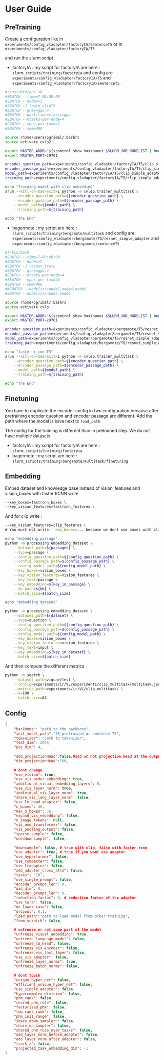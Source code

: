 # User Guide

## PreTraining

Create a configuration like in `experiments/config_vladapter/factoryIA/sentenceT5` or in `experiments/config_vladapter/factoryIA/T5`

and run the slurm script.

- factoryIA : my script for factoryIA are here : `slurm_scripts/training/factoryia` and config are `experiments/config_vladapter/factoryIA/T5` and `experiments/config_vladapter/factoryIA/sentenceT5`.

```bash
#!/usr/bin/env sh
#SBATCH --time=7-00:00:00
#SBATCH --nodes=3
#SBATCH -J train_clipT5
#SBATCH --gres=gpu:4
#SBATCH --partition=classicgpu
#SBATCH --ntasks-per-node=4
#SBATCH --cpus-per-task=7
#SBATCH --mem=40G

source /home/users/pgrimal/.bashrc
source activate cvlp2

export MASTER_ADDR="$(scontrol show hostnames $SLURM_JOB_NODELIST | head -n1)"
export MASTER_PORT=29701

encoder_question_path=experiments/config_vladapter/factoryIA/T5/clip_simple_adapter/encoder_simple_adapter.json
encoder_passage_path=experiments/config_vladapter/factoryIA/T5/clip_simple_adapter/encoder_simple_adapter.json
model_path=experiments/config_vladapter/factoryIA/T5/clip_simple_adapter/config_model.json
training_path=experiments/config_vladapter/factoryIA/T5/clip_simple_adapter/training_multitask.json

echo "Training model with clip embedding"
srun --kill-on-bad-exit=1 python -m cvlep.trainer_multitask \
    --encoder_question_path=${encoder_question_path} \
    --encoder_passage_path=${encoder_passage_path} \
    --model_path=${model_path} \
    --training_path=${training_path}

echo "The End"
```

- bagermote : my script are here : `slurm_scripts/training/bergamote/multitask` and config are `experiments/config_vladapter/bergamote/T5/resnet_simple_adapter` and `experiments/config_vladapter/bergamote/sentenceT5`

```bash
#!/bin/bash
#SBATCH --time=7-00:00:00
#SBATCH --nodes=2
#SBATCH -J resnet_train
#SBATCH --gres=gpu:4
#SBATCH --ntasks-per-node=4
#SBATCH --cpus-per-task=4
#SBATCH --mem=40G
##SBATCH --nodelist=node7,node4,node6
#SBATCH --nodelist=node4,node6

source /home/pgrimal/.bashrc
source activate cvlp

export MASTER_ADDR="$(scontrol show hostnames $SLURM_JOB_NODELIST | head -n1)"
export MASTER_PORT=29701

encoder_question_path=experiments/config_vladapter/bergamote/T5/resnet_simple_adapter/encoder_simple_adapter.json
encoder_passage_path=experiments/config_vladapter/bergamote/T5/resnet_simple_adapter/encoder_simple_adapter.json
model_path=experiments/config_vladapter/bergamote/T5/resnet_simple_adapter/config_model.json
training_path=experiments/config_vladapter/bergamote/T5/resnet_simple_adapter/training_multitask.json

echo "faster r cnn T5"
srun --kill-on-bad-exit=1 python -m cvlep.trainer_multitask \
    --encoder_question_path=${encoder_question_path} \
    --encoder_passage_path=${encoder_passage_path} \
    --model_path=${model_path} \
    --training_path=${training_path}

echo "The End"
```

## Finetuning

You have to duplicate the encoder config in two configuration because after pretraining encoder question and encoder passage are different. Add the path where the model is save next to `load_path`.

The config for the training is different than in pretrained step. We do not have multiple datasets.

- factoryIA : my script for factoryIA are here : `slurm_scripts/training/factoryia`
- bagermote : my script are here : `slurm_scripts/training/bergamote/multitask/finetuning`

## Embedding

Embed dataset and knowledge base
instead of vision_features and vision_boxes with faster RCNN write

```bash
--key_boxes=fastrcnn_boxes \
--key_vision_features=fastrcnn_features \
```

And for clip write :

```bash
--key_vision_features=clip_features \
# You must not write --key_boxes=... because we dont use boxes with clip

```

```bash
echo "embedding passage"
python -m processing.embedding_dataset \
    --dataset_path=${passages} \
    --type=passage \
    --config_question_path=${config_question_path} \
    --config_passage_path=${config_passage_path} \
    --config_model_path=${config_model_path} \
    --key_boxes=vision_boxes \
    --key_vision_features=vision_features \
    --key_text=passage \
    --key_embedding=${key_in_passage} \
    --kb_path=${kb} \
    --batch_size=${batch_size}

echo "embedding dataset"

python -m processing.embedding_dataset \
    --dataset_path=${dataset} \
    --type=question \
    --config_question_path=${config_question_path} \
    --config_passage_path=${config_passage_path} \
    --config_model_path=${config_model_path} \
    --key_boxes=vision_boxes \
    --key_vision_features=vision_features \
    --key_text=input \
    --key_embedding=${key_in_dataset} \
    --batch_size=${batch_size}
```

And then compute the different metrics :

```bash
python -m search \
    --dataset_path=viquae/test \
    --config=experiments/ir/VL/experiments/clip_multitask/multitask.json \
    --metrics_path=experiments/ir/VL/clip_multitask/ \
    --k=100 \
    --batch_size=64
```

## Config

```json
{
    "backbone": "path to the backbone",
    "init_model_path":"t5_pretrained or sentence T5",
    "tokenizer": "path to tokenizer",
    "feat_dim": 2048,
    "pos_dim": 4,
    
    "add_projectionHead":false,#add or not projection head at the output of the encoder
    "dim_projectionHead":768,
    
    # dont change
    "use_vision": true,
    "use_vis_order_embedding": true,
    "additional_visual_embedding_layers": 0,
    "use_vis_layer_norm": true,
    "individual_vis_layer_norm": true,
    "share_vis_lang_layer_norm": false,
    "use_lm_head_adapter": false,
    "n_boxes": 36,
    "max_n_boxes": 36,
    "expand_vis_embedding": false,
    "n_image_tokens": null,
    "vis_use_transformer": false,
    "vis_pooling_output": false,
    "sparse_sample": false,
    "oneddownsample": false,
    
    "downsample": false, # true with clip, false with faster rcnn
    "use_adapter": true, # true if you want use adapter
    "use_hyperformer": false,
    "use_compacter": false,
    "use_lradapter": false,
    "add_adapter_cross_attn": false,
    "tasks": "IR",
    "use_single_prompt": false,
    "encoder_prompt_len": 0,
    "mid_dim": 0,
    "decoder_prompt_len": 0,
    "reduction_factor": 8, # reduction factor of the adapter
    "use_lora": false,
    "do_lower_case": false,
    "dropout": 0.1,
    "load_path":"path to load model from other training",
    "from_scratch": false,
    
    # unfreeze or not some part of the model
    "unfreeze_visual_embedding": true,
    "unfreeze_language_model": false,
    "unfreeze_lm_head": false,
    "unfreeze_vis_encoder": false,
    "unfreeze_vis_last_layer": false,
    "use_vis_adapter": false,
    "unfreeze_layer_norms": true,
    "unfreeze_batch_norms": false,
    
    # dont touch
    "unique_hyper_net": false,
    "efficient_unique_hyper_net": false,
    "use_single_adapter": false,
    "hypercomplex_division": false,
    "phm_rank": false,
    "shared_phm_rule": false,
    "factorized_phm": false,
    "low_rank_rank": false,
    "phm_init_range": false,
    "share_down_sampler": false,
    "share_up_sampler": false,
    "shared_phm_rule_over_tasks": false,
    "add_layer_norm_before_adapter": false,
    "add_layer_norm_after_adapter": false,
    "track_z": false,
    "projected_task_embedding_dim": -1
}
```
